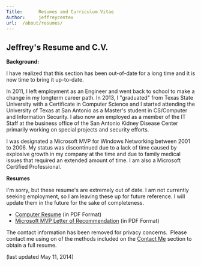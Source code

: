 ```yaml
---
Title:      Resumes and Curriculum Vitae
Author:     jeffreycentex
url:  /about/resumes/
---
```

## Jeffrey's Resume and C.V.

**Background:**

I have realized that this section has been out-of-date for a long time and it is now time to bring it up-to-date.

In 2011, I left employment as an Engineer and went back to school to make a change in my longterm career path.  In 2013, I "graduated" from Texas State University with a Certificate in Computer Science and I started attending the University of Texas at San Antonio as a Master's student in CS/Computer and Information Security.  I also now am employed as a member of the IT Staff at the business office of the San Antonio Kidney Disease Center primarily working on special projects and security efforts.

I was designated a Microsoft MVP for Windows Networking between 2001 to 2006. My status was discontinued due to a lack of time caused by explosive growth in my company at the time and due to family medical issues that required an extended amount of time. I am also a Microsoft Certified Professional.

**Resumes**

I'm sorry, but these resume's are extremely out of date.  I am not currently seeking employment, so I am leaving these up for future reference.  I will update them in the future for the sake of completeness.

-   [Computer Resume][] (in PDF Format)
-   [Microsoft MVP Letter of Recommendation][] (in PDF Format)

The contact information has been removed for privacy concerns.  Please contact me using on of the methods included on the [Contact Me][] section to obtain a full resume.


(last updated May 11, 2014)

  [Computer Resume]: https://s3.amazonaws.com/static.jeffreyrandow.org/documents/CompResume.pdf
  [Microsoft MVP Letter of Recommendation]: https://s3.amazonaws.com/static.jeffreyrandow.org/documents/microsoftrec.pdf
  [Contact Me]: /contact
